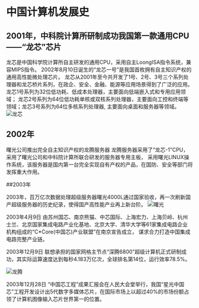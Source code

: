 # 中国计算机发展史
## 2001年，中科院计算所研制成功我国第一款通用CPU——“龙芯”芯片
龙芯是中国科学院计算所自主研发的通用CPU，采用自主LoongISA指令系统，兼容MIPS指令。
2002年8月10日诞生的“龙芯一号”是我国首枚拥有自主知识产权的通用高性能微处理芯片。
龙芯从2001年至今共开发了1号、2号、3号三个系列处理器和龙芯桥片系列，在政企、安全、金融、能源等应用场景得到了广泛的应用。 
龙芯1号系列为32位低功耗、低成本处理器，主要面向低端嵌入式和专用应用领域；
龙芯2号系列为64位低功耗单核或双核系列处理器，主要面向工控和终端等领域；龙芯3号系列为64位多核系列处理器, 主要面向桌面和服务器等领域。
![龙芯](https://timgsa.baidu.com/timg?image&quality=80&size=b9999_10000&sec=1606026451933&di=435547ec0df5a90d3ce44aab6320d1dd&imgtype=0&src=http%3A%2F%2Fpic163.nipic.com%2Ffile%2F20180501%2F9354332_213802658036_2.jpg "龙芯")

## 2002年
曙光公司推出完全自主知识产权的龙腾服务器
龙腾服务器采用了“龙芯-1”CPU，采用了曙光公司和中科院计算所联合研发的服务器专用主板，
采用曙光LINUX操作系统，该服务器是国内第一台完全实现自有产权的产品，在国防、安全等部门将发挥重大作用。

##2003年

2003年，百万亿次数据处理超级服务器曙光4000L通过国家验收，再一次刷新国产超级服务器的历史纪录，使得国产高性能产业再上新台阶。
![曙光](https://ss0.bdstatic.com/70cFuHSh_Q1YnxGkpoWK1HF6hhy/it/u=2748318435,3297053375&fm=26&gp=0.jpg "曙光")

2003年4月9日 
由苏州国芯、南京熊猫、中芯国际、上海宏力、上海贝岭、杭州士兰、北京国家集成电路产业化基地、北京大学、清华大学等61家集成电路企业机构组成的“C*Core(中国芯)产业联盟”在南京宣告成立，
谋求合力打造中国集成电路完整产业链。

2003年12月9日 联想承担的国家网格主节点“深腾6800”超级计算机正式研制成功，其实际运算速度达到每秒4.183万亿次，全球排名第14位，运行效率78.5%。

![龙腾](https://ss1.bdstatic.com/70cFuXSh_Q1YnxGkpoWK1HF6hhy/it/u=3838030958,2728640971&fm=26&gp=0.jpg "龙腾")

2003年12月28日 “中国芯工程”成果汇报会在人民大会堂举行，我国“星光中国芯”工程开发设计出5代数字多媒体芯片，在国际市场上以超过40%的市场份额占领了计算机图像输入芯片世界第一的位置。



